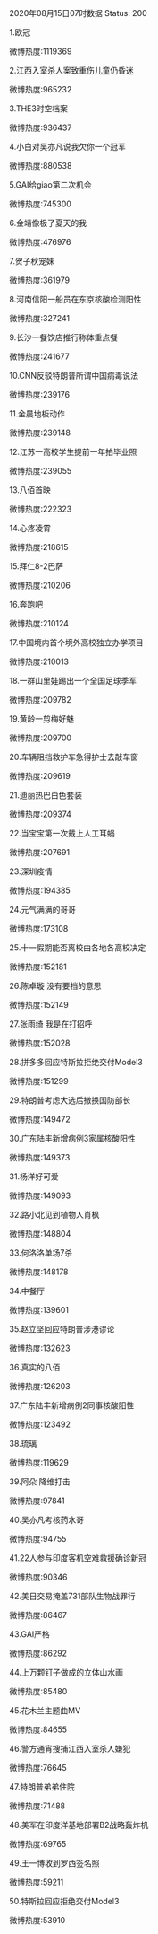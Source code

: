 2020年08月15日07时数据
Status: 200

1.欧冠

微博热度:1119369

2.江西入室杀人案致重伤儿童仍昏迷

微博热度:965232

3.THE3时空档案

微博热度:936437

4.小白对吴亦凡说我欠你一个冠军

微博热度:880538

5.GAI给giao第二次机会

微博热度:745300

6.金靖像极了夏天的我

微博热度:476976

7.贺子秋宠妹

微博热度:361979

8.河南信阳一船员在东京核酸检测阳性

微博热度:327241

9.长沙一餐饮店推行称体重点餐

微博热度:241677

10.CNN反驳特朗普所谓中国病毒说法

微博热度:239176

11.金晨地板动作

微博热度:239148

12.江苏一高校学生提前一年拍毕业照

微博热度:239055

13.八佰首映

微博热度:222323

14.心疼凌霄

微博热度:218615

15.拜仁8-2巴萨

微博热度:210206

16.奔跑吧

微博热度:210124

17.中国境内首个境外高校独立办学项目

微博热度:210013

18.一群山里娃踢出一个全国足球季军

微博热度:209782

19.黄龄一剪梅好魅

微博热度:209700

20.车辆阻挡救护车急得护士去敲车窗

微博热度:209619

21.迪丽热巴白色套装

微博热度:209374

22.当宝宝第一次戴上人工耳蜗

微博热度:207691

23.深圳疫情

微博热度:194385

24.元气满满的哥哥

微博热度:173108

25.十一假期能否离校由各地各高校决定

微博热度:152181

26.陈卓璇 没有要挡的意思

微博热度:152149

27.张雨绮 我是在打招呼

微博热度:152028

28.拼多多回应特斯拉拒绝交付Model3

微博热度:151299

29.特朗普考虑大选后撤换国防部长

微博热度:149472

30.广东陆丰新增病例3家属核酸阳性

微博热度:149373

31.杨洋好可爱

微博热度:149093

32.路小北见到植物人肖枫

微博热度:148804

33.何洛洛单场7杀

微博热度:148178

34.中餐厅

微博热度:139601

35.赵立坚回应特朗普涉港谬论

微博热度:132623

36.真实的八佰

微博热度:126203

37.广东陆丰新增病例2同事核酸阳性

微博热度:123492

38.琉璃

微博热度:119629

39.阿朵 降维打击

微博热度:97841

40.吴亦凡考核药水哥

微博热度:94755

41.22人参与印度客机空难救援确诊新冠

微博热度:90346

42.美日交易掩盖731部队生物战罪行

微博热度:86467

43.GAI严格

微博热度:86292

44.上万颗钉子做成的立体山水画

微博热度:85480

45.花木兰主题曲MV

微博热度:84655

46.警方通宵搜捕江西入室杀人嫌犯

微博热度:76645

47.特朗普弟弟住院

微博热度:71488

48.美军在印度洋基地部署B2战略轰炸机

微博热度:69765

49.王一博收到罗西签名照

微博热度:59211

50.特斯拉回应拒绝交付Model3

微博热度:53910

